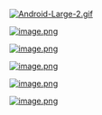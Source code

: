 [![Android-Large-2.gif](https://i.postimg.cc/QMVrK3nx/Android-Large-2.gif)](https://postimg.cc/Ty8sBZ6Z)

[![image.png](https://i.postimg.cc/vBBLdPBK/image.png)](https://postimg.cc/R3kn7Lw1)

[![image.png](https://i.postimg.cc/NFG0nVjy/image.png)](https://postimg.cc/MM4xM9Rx)

[![image.png](https://i.postimg.cc/brF2989Y/image.png)](https://postimg.cc/GTG2bWf6)

[![image.png](https://i.postimg.cc/Dw4YswPZ/image.png)](https://postimg.cc/sMycCy8d)

[![image.png](https://i.postimg.cc/CLG4Vn7b/image.png)](https://postimg.cc/3dwGXRPw)

